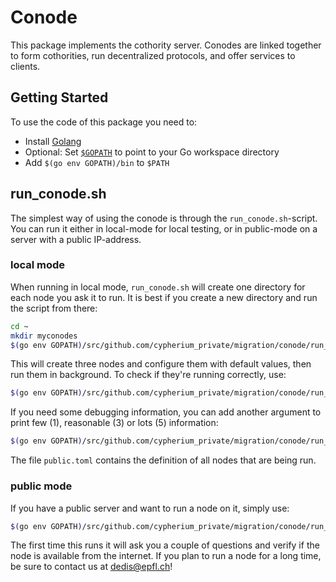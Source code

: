 # Conode

This package implements the cothority server. Conodes are linked together to form cothorities, run decentralized protocols, and offer services to clients.

## Getting Started

To use the code of this package you need to:

-  Install [Golang](https://golang.org/doc/install)
-  Optional: Set [`$GOPATH`](https://golang.org/doc/code.html#GOPATH) to point to your Go workspace directory 
-  Add `$(go env GOPATH)/bin` to `$PATH` 

## run_conode.sh

The simplest way of using the conode is through the `run_conode.sh`-script. You can
run it either in local-mode for local testing, or in public-mode on a server
with a public IP-address.

### local mode

When running in local mode, `run_conode.sh` will create one directory for each
node you ask it to run. It is best if you create a new directory and run
the script from there:

```bash
cd ~
mkdir myconodes
$(go env GOPATH)/src/github.com/cypherium_private/migration/conode/run_conode.sh local 3
```

This will create three nodes and configure them with default values, then run
them in background. To check if they're running correctly, use:

```bash
$(go env GOPATH)/src/github.com/cypherium_private/migration/conode/run_conode.sh check
```

If you need some debugging information, you can add another argument to print
few (1), reasonable (3) or lots (5) information:

```bash
$(go env GOPATH)/src/github.com/cypherium_private/migration/conode/run_conode.sh local 3 3
```

The file `public.toml` contains the definition of all nodes that are being run.

### public mode

If you have a public server and want to run a node on it, simply use:

```bash
$(go env GOPATH)/src/github.com/cypherium_private/migration/conode/run_conode.sh public
```

The first time this runs it will ask you a couple of questions and verify if
the node is available from the internet. If you plan to run a node for a long
time, be sure to contact us at dedis@epfl.ch!